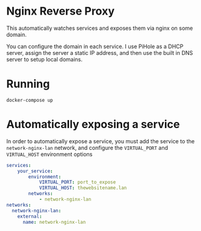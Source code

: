# Nginx Reverse Proxy

This automatically watches services and exposes them via nginx on some domain.

You can configure the domain in each service. I use PiHole as a DHCP server, assign the server a static IP address, and then use the built in DNS server to setup local domains.

# Running

`docker-compose up`

# Automatically exposing a service

In order to automatically expose a service, you must add the service to the `network-nginx-lan` network, and configure the `VIRTUAL_PORT` and `VIRTUAL_HOST` environment options

```yaml
services:
    your_service:
        environment:
            VIRTUAL_PORT: port_to_expose
            VIRTUAL_HOST: thewebsitename.lan
        networks:
            - network-nginx-lan
networks:
  network-nginx-lan:
    external:
      name: network-nginx-lan
```